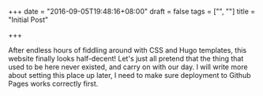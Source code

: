 +++
date = "2016-09-05T19:48:16+08:00"
draft = false
tags = ["", ""]
title = "Initial Post"

+++

After endless hours of fiddling around with CSS and Hugo templates, this website finally looks half-decent! Let's just all pretend that the thing that used to be here never existed, and carry on with our day. I will write more about setting this place up later, I need to make sure deployment to Github Pages works correctly first.